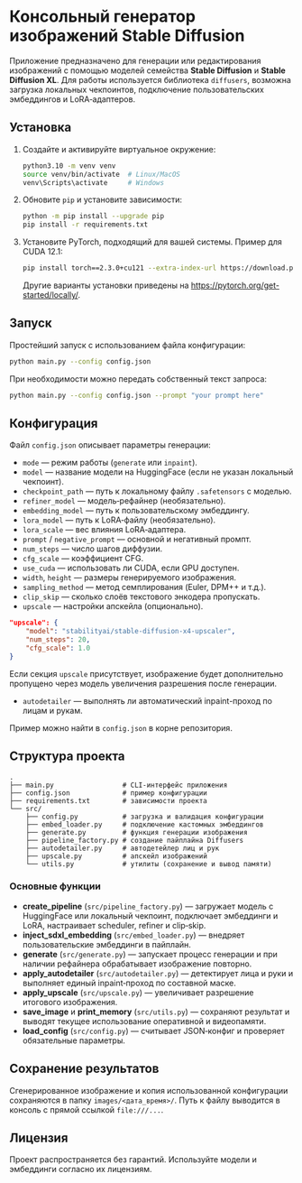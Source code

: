 # Консольный генератор изображений Stable Diffusion

Приложение предназначено для генерации или редактирования изображений с помощью моделей семейства **Stable Diffusion** и **Stable Diffusion XL**. Для работы используется библиотека `diffusers`, возможна загрузка локальных чекпоинтов, подключение пользовательских эмбеддингов и LoRA‑адаптеров.

## Установка

1. Создайте и активируйте виртуальное окружение:
   ```bash
   python3.10 -m venv venv
   source venv/bin/activate  # Linux/MacOS
   venv\Scripts\activate     # Windows
   ```
2. Обновите `pip` и установите зависимости:
   ```bash
   python -m pip install --upgrade pip
   pip install -r requirements.txt
   ```
3. Установите PyTorch, подходящий для вашей системы. Пример для CUDA 12.1:
   ```bash
   pip install torch==2.3.0+cu121 --extra-index-url https://download.pytorch.org/whl/cu121
   ```
   Другие варианты установки приведены на <https://pytorch.org/get-started/locally/>.

## Запуск

Простейший запуск с использованием файла конфигурации:

```bash
python main.py --config config.json
```

При необходимости можно передать собственный текст запроса:

```bash
python main.py --config config.json --prompt "your prompt here"
```

## Конфигурация

Файл `config.json` описывает параметры генерации:

- `mode` — режим работы (`generate` или `inpaint`).
- `model` — название модели на HuggingFace (если не указан локальный чекпоинт).
- `checkpoint_path` — путь к локальному файлу `.safetensors` с моделью.
- `refiner_model` — модель‑рефайнер (необязательно).
- `embedding_model` — путь к пользовательскому эмбеддингу.
- `lora_model` — путь к LoRA‑файлу (необязательно).
- `lora_scale` — вес влияния LoRA‑адаптера.
- `prompt` / `negative_prompt` — основной и негативный промпт.
- `num_steps` — число шагов диффузии.
- `cfg_scale` — коэффициент CFG.
- `use_cuda` — использовать ли CUDA, если GPU доступен.
- `width`, `height` — размеры генерируемого изображения.
- `sampling_method` — метод семплирования (Euler, DPM++ и т.д.).
- `clip_skip` — сколько слоёв текстового энкодера пропускать.
- `upscale` — настройки апскейла (опционально).
```json
"upscale": {
    "model": "stabilityai/stable-diffusion-x4-upscaler",
    "num_steps": 20,
    "cfg_scale": 1.0
}
```

Если секция `upscale` присутствует, изображение будет дополнительно
пропущено через модель увеличения разрешения после генерации.


- `autodetailer` — выполнять ли автоматический inpaint-проход по лицам и рукам.

Пример можно найти в `config.json` в корне репозитория.

## Структура проекта

```
.
├── main.py                 # CLI-интерфейс приложения
├── config.json             # пример конфигурации
├── requirements.txt        # зависимости проекта
└── src/
    ├── config.py           # загрузка и валидация конфигурации
    ├── embed_loader.py     # подключение кастомных эмбеддингов
    ├── generate.py         # функция генерации изображения
    ├── pipeline_factory.py # создание пайплайна Diffusers
    ├── autodetailer.py     # автодетейлер лиц и рук
    ├── upscale.py          # апскейл изображений
    └── utils.py            # утилиты (сохранение и вывод памяти)
```

### Основные функции

 - **create_pipeline** (`src/pipeline_factory.py`) — загружает модель с HuggingFace или локальный чекпоинт, подключает эмбеддинги и LoRA, настраивает scheduler, refiner и clip‑skip.
- **inject_sdxl_embedding** (`src/embed_loader.py`) — внедряет пользовательские эмбеддинги в пайплайн.
- **generate** (`src/generate.py`) — запускает процесс генерации и при наличии рефайнера обрабатывает изображение повторно.
- **apply_autodetailer** (`src/autodetailer.py`) — детектирует лица и руки и выполняет единый inpaint‑проход по составной маске.
- **apply_upscale** (`src/upscale.py`) — увеличивает разрешение итогового изображения.
- **save_image** и **print_memory** (`src/utils.py`) — сохраняют результат и выводят текущее использование оперативной и видеопамяти.
- **load_config** (`src/config.py`) — считывает JSON‑конфиг и проверяет обязательные параметры.

## Сохранение результатов

Сгенерированное изображение и копия использованной конфигурации сохраняются в папку `images/<дата_время>/`. Путь к файлу выводится в консоль с прямой ссылкой `file:///...`.

## Лицензия

Проект распространяется без гарантий. Используйте модели и эмбеддинги согласно их лицензиям.
